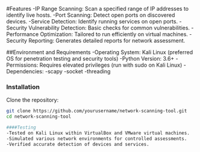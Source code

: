 #Features
-IP Range Scanning: Scan a specified range of IP addresses to identify live hosts.
-Port Scanning: Detect open ports on discovered devices.
-Service Detection: Identify running services on open ports.
-Security Vulnerability Detection: Basic checks for common vulnerabilities.
-Performance Optimization: Tailored to run efficiently on virtual machines.
-Security Reporting: Generates detailed reports for network assessment.

##Environment and Requirements
-Operating System: Kali Linux (preferred OS for penetration testing and security tools)
-Python Version: 3.6+
-Permissions: Requires elevated privileges (run with sudo on Kali Linux)
-Dependencies:
 -scapy
 -socket
 -threading

### Installation

 Clone the repository:
   ```bash
   git clone https://github.com/yourusername/network-scanning-tool.git
   cd network-scanning-tool

####Testing
-Tested on Kali Linux within VirtualBox and VMware virtual machines.
-Simulated various network environments for controlled assessments.
-Verified accurate detection of devices and services.

